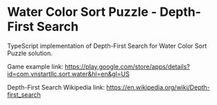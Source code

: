 # Water Color Sort Puzzle - Depth-First Search

TypeScript implementation of Depth-First Search for Water Color Sort Puzzle solution.

Game example link: https://play.google.com/store/apps/details?id=com.vnstartllc.sort.water&hl=en&gl=US

Depth-First Search Wikipedia link: https://en.wikipedia.org/wiki/Depth-first_search

